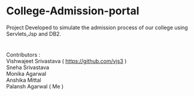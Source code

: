 # College-Admission-portal
Project Developed to simulate the admission process of our college using Servlets,Jsp and DB2.
#
Contributors : <br />
Vishwajeet Srivastava ( https://github.com/vjs3 )<br />
Sneha Srivastava<br />
Monika Agarwal<br />
Anshika Mittal<br />
Palansh Agarwal ( Me )<br />
